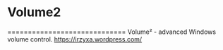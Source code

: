 ﻿# Volume2 
=============================
Volume² - advanced Windows volume control. https://irzyxa.wordpress.com/